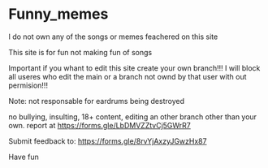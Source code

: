 # Funny_memes
 I do not own any of the songs or memes feachered on this site


 This site is for fun not making fun of songs

 Important if you whant to edit this site create your own branch!!! I will block all useres who edit the main or a branch not ownd by that user  with out permision!!!

 Note: not responsable for eardrums being destroyed

 no bullying, insulting, 18+ content, editing an other branch other than your own. report at https://forms.gle/LbDMVZZtvCj5GWrR7

 Submit feedback to: https://forms.gle/8rvYjAxzyJGwzHx87

 Have fun 
